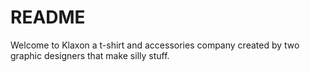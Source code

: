 # README

Welcome to Klaxon a t-shirt and accessories company created by two graphic designers that make silly stuff. 